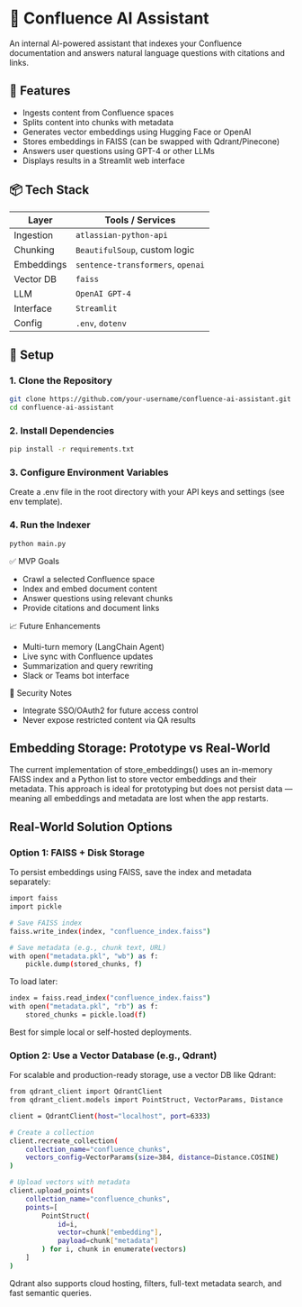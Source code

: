 # 🤖 Confluence AI Assistant

An internal AI-powered assistant that indexes your Confluence documentation and answers natural language questions with citations and links.

## 🚀 Features

-  Ingests content from Confluence spaces
-  Splits content into chunks with metadata
-  Generates vector embeddings using Hugging Face or OpenAI
-  Stores embeddings in FAISS (can be swapped with Qdrant/Pinecone)
-  Answers user questions using GPT-4 or other LLMs
-  Displays results in a Streamlit web interface

## 📦 Tech Stack

| Layer              | Tools / Services                     |
|-------------------|--------------------------------------|
| Ingestion          | `atlassian-python-api`              |
| Chunking           | `BeautifulSoup`, custom logic       |
| Embeddings         | `sentence-transformers`, `openai`   |
| Vector DB          | `faiss`                             |
| LLM                | `OpenAI GPT-4`                      |
| Interface          | `Streamlit`                         |
| Config             | `.env`, `dotenv`                    |

## 🔧 Setup

### 1. Clone the Repository

```bash
git clone https://github.com/your-username/confluence-ai-assistant.git
cd confluence-ai-assistant
```

### 2. Install Dependencies

```bash
pip install -r requirements.txt
```

### 3. Configure Environment Variables
Create a .env file in the root directory with your API keys and settings (see env template).


### 4. Run the Indexer
```bash
python main.py
```


✅ MVP Goals
- Crawl a selected Confluence space
- Index and embed document content
- Answer questions using relevant chunks
- Provide citations and document links

📈 Future Enhancements
- Multi-turn memory (LangChain Agent)
- Live sync with Confluence updates
- Summarization and query rewriting
- Slack or Teams bot interface

🔐 Security Notes
- Integrate SSO/OAuth2 for future access control
- Never expose restricted content via QA results



## Embedding Storage: Prototype vs Real-World
The current implementation of store_embeddings() uses an in-memory FAISS index and a Python list to store vector embeddings and their metadata. This approach is ideal for prototyping but does not persist data — meaning all embeddings and metadata are lost when the app restarts.

## Real-World Solution Options
### Option 1: FAISS + Disk Storage
To persist embeddings using FAISS, save the index and metadata separately:

```bash
import faiss
import pickle

# Save FAISS index
faiss.write_index(index, "confluence_index.faiss")

# Save metadata (e.g., chunk text, URL)
with open("metadata.pkl", "wb") as f:
    pickle.dump(stored_chunks, f)
```
To load later:
```bash
index = faiss.read_index("confluence_index.faiss")
with open("metadata.pkl", "rb") as f:
    stored_chunks = pickle.load(f)
```
Best for simple local or self-hosted deployments.

### Option 2: Use a Vector Database (e.g., Qdrant)
For scalable and production-ready storage, use a vector DB like Qdrant:
```bash
from qdrant_client import QdrantClient
from qdrant_client.models import PointStruct, VectorParams, Distance

client = QdrantClient(host="localhost", port=6333)

# Create a collection
client.recreate_collection(
    collection_name="confluence_chunks",
    vectors_config=VectorParams(size=384, distance=Distance.COSINE)
)

# Upload vectors with metadata
client.upload_points(
    collection_name="confluence_chunks",
    points=[
        PointStruct(
            id=i,
            vector=chunk["embedding"],
            payload=chunk["metadata"]
        ) for i, chunk in enumerate(vectors)
    ]
)
```
Qdrant also supports cloud hosting, filters, full-text metadata search, and fast semantic queries.
